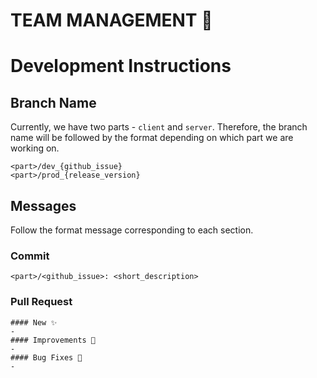 # TEAM MANAGEMENT 🏀

# Development Instructions

## Branch Name

Currently, we have two parts - `client` and `server`. Therefore, the branch name will be followed by the format depending on which part we are working on.

```text
<part>/dev_{github_issue}
<part>/prod_{release_version}
```

## Messages

Follow the format message corresponding to each section.

### Commit

```text
<part>/<github_issue>: <short_description>
```

### Pull Request

```text
#### New ✨
-
#### Improvements 🙌
-
#### Bug Fixes 🐛
-
```